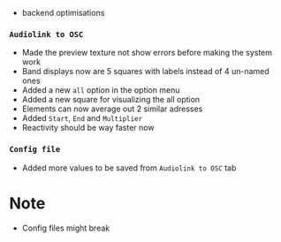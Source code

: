 * backend optimisations
### `Audiolink to OSC`
* Made the preview texture not show errors before making the system work
* Band displays now are 5 squares with labels instead of 4 un-named ones
* Added a new `all` option in the option menu
* Added a new square for visualizing the all option
* Elements can now average out 2 similar adresses 
* Added `Start`, `End` and `Multiplier`
* Reactivity should be way faster now

### `Config file`
* Added more values to be saved from `Audiolink to OSC` tab

# Note 
* Config files might break